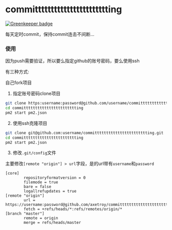 # committttttttttttttttttttttting

[![Greenkeeper badge](https://badges.greenkeeper.io/axetroy/committttttttttttttttttttttting.svg)](https://greenkeeper.io/)

每天定时commit，保持commit连击不间断...

### 使用

因为push需要验证，所以要么指定github的账号密码，要么使用ssh

有三种方式:

自己fork项目

1. 指定账号密码clone项目

```bash
git clone https:username:password@github.com/username/committttttttttttttttttttttting
cd committttttttttttttttttttttting
pm2 start pm2.json
```

2. 使用ssh克隆项目
```bash
git clone git@github.com:username/committttttttttttttttttttttting.git
cd committttttttttttttttttttttting
pm2 start pm2.json
```

3. 修改``.git/config``文件

主要修改``[remote "origin"] > url``字段，是的url带有``username``和``password``

```
[core]
        repositoryformatversion = 0
        filemode = true
        bare = false
        logallrefupdates = true
[remote "origin"]
        url = https://username:password@github.com/axetroy/committttttttttttttttttttttting.git
        fetch = +refs/heads/*:refs/remotes/origin/*
[branch "master"]
        remote = origin
        merge = refs/heads/master
```
